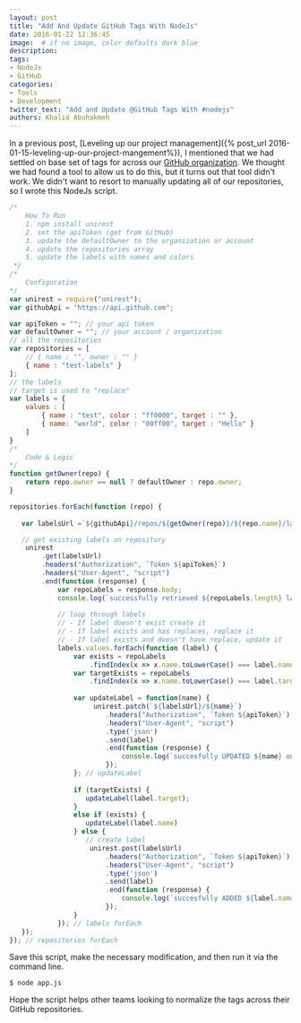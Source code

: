 ```yaml
---
layout: post
title: "Add And Update GitHub Tags With NodeJs"
date: 2016-01-22 12:36:45
image:  # if no image, color defaults dark blue
description:
tags: 
- NodeJs
- GitHub
categories:
- Tools
- Development
twitter_text: "Add and Update @GitHub Tags With #nodejs"
authors: Khalid Abuhakmeh
---
```


In a previous post, [Leveling up our project management]({% post_url 2016-01-15-leveling-up-our-project-mangement%}), I mentioned that we had settled on base set of tags for across our [GitHub organization](https://github.com/ritterim). We thought we had found a tool to allow us to do this, but it turns out that tool didn't work. We didn't want to resort to manually updating all of our repositories, so I wrote this NodeJs script.

```javascript
/*
    How To Run
    1. npm install unirest
    2. set the apiToken (get from GitHub)
    3. update the defaultOwner to the organization or account
    4. update the repositories array
    5. update the labels with names and colors
 */
/*
    Configuration
*/
var unirest = require("unirest");
var githubApi = "https://api.github.com";

var apiToken = ""; // your api token
var defaultOwner = ""; // your account / organization
// all the repositories 
var repositories = [
    // { name : "", owner : "" }
    { name : "test-labels" } 
];
// the labels
// target is used to "replace"
var labels = {
    values : [
        { name : "test", color : "ff0000", target : "" },
        { name: "world", color : "00ff00", target : "Hello" }
    ]
}
/*
    Code & Logic
*/
function getOwner(repo) {
    return repo.owner == null ? defaultOwner : repo.owner;
}

repositories.forEach(function (repo) {
      
   var labelsUrl =`${githubApi}/repos/${getOwner(repo)}/${repo.name}/labels`;

   // get existing labels on repository   
    unirest
        .get(labelsUrl)
        .headers("Authorization", `Token ${apiToken}`)
        .headers("User-Agent", "script")
        .end(function (response) {
            var repoLabels = response.body;
            console.log(`successfully retrieved ${repoLabels.length} labels from ${repo.name}`); 
                      
            // loop through labels
            // - If label doesn't exist create it
            // - If label exists and has replaces, replace it
            // - If label exists and doesn't have replace, update it
            labels.values.forEach(function (label) {    
                var exists = repoLabels
                    .findIndex(x => x.name.toLowerCase() === label.name.toLowerCase()) > -1;
                var targetExists = repoLabels
                    .findIndex(x => x.name.toLowerCase() === label.target.toLowerCase()) > -1; 
                    
                var updateLabel = function(name) {
                     unirest.patch(`${labelsUrl}/${name}`)
                        .headers("Authorization", `Token ${apiToken}`)
                        .headers("User-Agent", "script")
                        .type('json')
                        .send(label)
                        .end(function (response) {
                            console.log(`succesfully UPDATED ${name} on ${repo.name}.`)
                        });  
                }; // updateLabel
                                                                           
                if (targetExists) {                                             
                   updateLabel(label.target);                                         
                }                
                else if (exists) {
                   updateLabel(label.name)
                } else {
                   // create label
                    unirest.post(labelsUrl)
                        .headers("Authorization", `Token ${apiToken}`)
                        .headers("User-Agent", "script")
                        .type('json')
                        .send(label)
                        .end(function (response) {
                            console.log(`succesfully ADDED ${label.name} on ${repo.name}.`)
                        });    
                }          
            }); // labels forEach 
   });
}); // repositories forEach
``` 

Save this script, make the necessary modification, and then run it via the command line.

```console
$ node app.js
```

Hope the script helps other teams looking to normalize the tags across their GitHub repositories. 